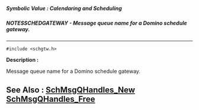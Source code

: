 ##### Symbolic Value : Calendaring and Scheduling
##### NOTESSCHEDGATEWAY - Message queue name for a Domino schedule gateway.
---
```
#include <schgtw.h>
```
**Description :**

Message queue name for a Domino schedule gateway.

**See Also :**
[SchMsgQHandles_New](/domino-c-api-docs/reference/Func/SchMsgQHandles_New)
[SchMsgQHandles_Free](/domino-c-api-docs/reference/Func/SchMsgQHandles_Free)
---
